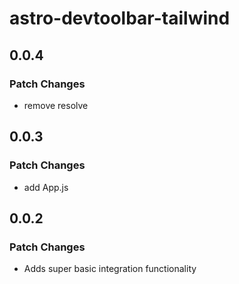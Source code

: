 # astro-devtoolbar-tailwind

## 0.0.4

### Patch Changes

- remove resolve

## 0.0.3

### Patch Changes

- add App.js

## 0.0.2

### Patch Changes

- Adds super basic integration functionality
